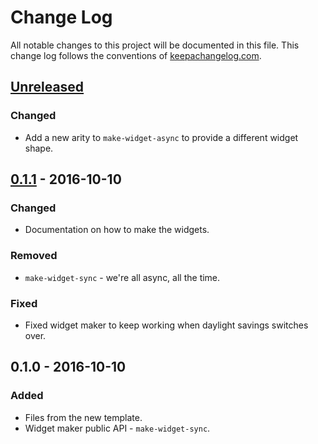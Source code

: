 # Change Log
All notable changes to this project will be documented in this file. This change log follows the conventions of [keepachangelog.com](http://keepachangelog.com/).

## [Unreleased]
### Changed
- Add a new arity to `make-widget-async` to provide a different widget shape.

## [0.1.1] - 2016-10-10
### Changed
- Documentation on how to make the widgets.

### Removed
- `make-widget-sync` - we're all async, all the time.

### Fixed
- Fixed widget maker to keep working when daylight savings switches over.

## 0.1.0 - 2016-10-10
### Added
- Files from the new template.
- Widget maker public API - `make-widget-sync`.

[Unreleased]: https://github.com/your-name/nonrelational/compare/0.1.1...HEAD
[0.1.1]: https://github.com/your-name/nonrelational/compare/0.1.0...0.1.1

